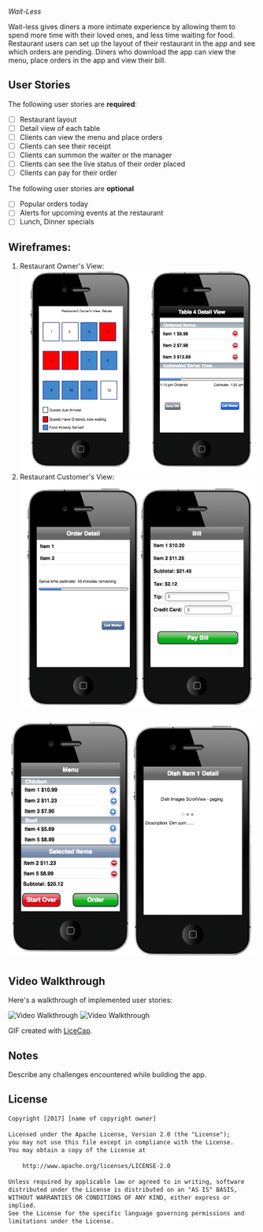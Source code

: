 *Wait-Less*

Wait-less gives diners a more intimate experience by allowing them to spend more time with their loved ones, and less time waiting for food.  Restaurant users can set up the layout of their restaurant in the app and see which orders are pending.  Diners who download the app can view the menu, place orders in the app and view their bill.

## User Stories

The following user stories are **required**:

- [ ] Restaurant layout
- [ ] Detail view of each table
- [ ] Clients can view the menu and place orders
- [ ] Clients can see their receipt
- [ ] Clients can summon the waiter or the manager
- [ ] Clients can see the live status of their order placed
- [ ] Clients can pay for their order

The following user stories are  **optional**

- [ ] Popular orders today
- [ ] Alerts for upcoming events at the restaurant
- [ ] Lunch, Dinner specials

## Wireframes:
1. Restaurant Owner's View:
![owner view](./images/owner_view.png "Owner")
2. Restaurant Customer's View:
![customer view](./images/customerview1.png "Customer")

![customer view](./images/customerview2.png "Customer")


## Video Walkthrough

Here's a walkthrough of implemented user stories:

<img src='http://i.imgur.com/M3NKjLc.gif' title='Video Walkthrough' width='' alt='Video Walkthrough' />

<img src='http://i.imgur.com/9sZ6drk.gif' title='Video Walkthrough' width='' alt='Video Walkthrough' />

GIF created with [LiceCap](http://www.cockos.com/licecap/).

## Notes

Describe any challenges encountered while building the app.

## License

    Copyright [2017] [name of copyright owner]

    Licensed under the Apache License, Version 2.0 (the "License");
    you may not use this file except in compliance with the License.
    You may obtain a copy of the License at

        http://www.apache.org/licenses/LICENSE-2.0

    Unless required by applicable law or agreed to in writing, software
    distributed under the License is distributed on an "AS IS" BASIS,
    WITHOUT WARRANTIES OR CONDITIONS OF ANY KIND, either express or implied.
    See the License for the specific language governing permissions and
    limitations under the License.
